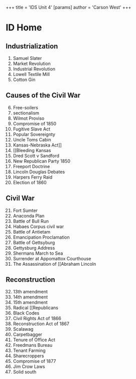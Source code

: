 +++
 title = 'IDS Unit 4'
[params]
	author = 'Carson West'
+++
# ID Home

## Industrialization
1. Samuel Slater 
2. Market Revolution
3. Industrial Revolution
4. Lowell Textile Mill
5. Cotton Gin
 
## Causes of the Civil War 
6. Free-soilers
7.  sectionalism 
8. Wilmot Proviso
9. Compromise of 1850
10. Fugitive Slave Act
11. Popular Sovereignty
12. Uncle Toms Cabin
13. Kansas-Nebraska Act]]
14. [[Bleeding Kansas
15. Dred Scott v Sandford
16. New Republican Party 1850
17. Freeport Doctrine
18. Lincoln Douglas Debates
19. Harpers Ferry Raid
20. Election of 1860

## Civil War 
21. Fort Sumter
22. Anaconda Plan
23. Battle of Bull Run
24. Habaes Corpus civil war
25. Battle of Antietam
26. Emancipation Proclamation
27. Battle of Gettsyburg
28. Gettysburg Address
29. Shermans March to Sea
30. Surrender at Appomattox Courthouse
31. The Assassination of [[Abraham Lincoln

## Reconstruction
32. 13th amendment
33. 14th amendment
34. 15th amendment
35. Radical [[Republicans
36. Black Codes
37. Civil Rights Act of 1866
38. Reconstruction Act of 1867
39. Scalawag
40. Carpetbagger
41. Tenure of Office Act
42. Freedmans Bureau
43. Tenant Farming
44. Sharecroppers
45. Compromise of 1877
46. Jim Crow Laws
47. Solid south